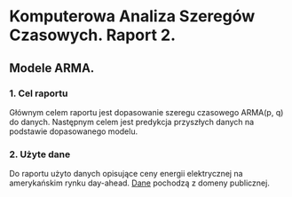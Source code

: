 # Komputerowa Analiza Szeregów Czasowych. Raport 2. 
## Modele ARMA. 

### 1. Cel raportu 
Głównym celem raportu jest dopasowanie szeregu czasowego ARMA(p, q) do danych. Następnym celem jest predykcja przyszłych danych na podstawie dopasowanego modelu. 

### 2. Użyte dane 
Do raportu użyto danych opisujące ceny energii elektrycznej na amerykańskim rynku day-ahead. [Dane](https://www.kaggle.com/datasets/robikscube/hourly-energy-consumption) pochodzą z domeny publicznej. 